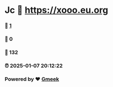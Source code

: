 #  Jc  :link: https://xooo.eu.org 
### :page_facing_up: [1](https://xooo.eu.org/tag.html) 
### :speech_balloon: 0 
### :hibiscus: 132 
### :alarm_clock: 2025-01-07 20:12:22 
### Powered by :heart: [Gmeek](https://github.com/Meekdai/Gmeek)
